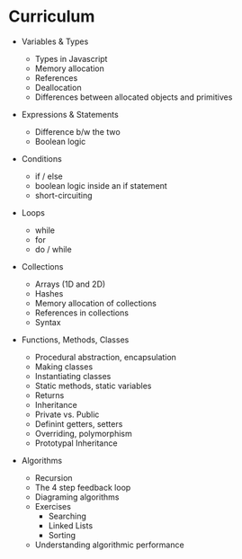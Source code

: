 # Curriculum

- Variables & Types
	- Types in Javascript
	- Memory allocation
	- References
	- Deallocation
	- Differences between allocated objects and primitives

- Expressions & Statements
	- Difference b/w the two
	- Boolean logic
	
- Conditions
	- if / else
	- boolean logic inside an if statement
	- short-circuiting
	
- Loops
	- while
	- for
	- do / while
	
- Collections
	- Arrays (1D and 2D)
	- Hashes
	- Memory allocation of collections
	- References in collections
	- Syntax

- Functions, Methods, Classes
	- Procedural abstraction, encapsulation
	- Making classes
	- Instantiating classes
	- Static methods, static variables
	- Returns
	- Inheritance
	- Private vs. Public
	- Definint getters, setters
	- Overriding, polymorphism
	- Prototypal Inheritance
	
- Algorithms
	- Recursion
	- The 4 step feedback loop
	- Diagraming algorithms
	- Exercises
		- Searching
		- Linked Lists
		- Sorting
	- Understanding algorithmic performance


